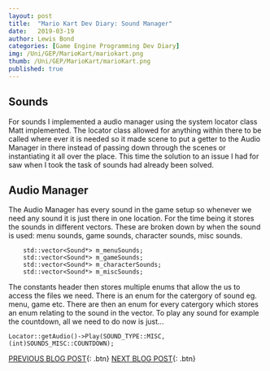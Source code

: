 ```yaml
---
layout: post
title:  "Mario Kart Dev Diary: Sound Manager"
date:   2019-03-19
author: Lewis Bond
categories: [Game Engine Programming Dev Diary]
img: /Uni/GEP/MarioKart/mariokart.png
thumb: /Uni/GEP/MarioKart/marioKart.png
published: true
---
```

<!--more-->

## Sounds

For sounds I implemented a audio manager using the system locator class Matt implemented. The locator class allowed for anything within there to be called where ever it is needed so it made scene to put a getter to the Audio Manager in there instead of passing down through the scenes or instantiating it all over the place. This time the solution to an issue I had for saw when I took the task of sounds had already been solved.

## Audio Manager

The Audio Manager has every sound in the game setup so whenever we need any sound it is just there in one location. For the time being it stores the sounds in different vectors. These are broken down by when the sound is used: menu sounds, game sounds, character sounds, misc sounds.
~~~
	std::vector<Sound*> m_menuSounds;
	std::vector<Sound*> m_gameSounds;
	std::vector<Sound*> m_characterSounds;
	std::vector<Sound*> m_miscSounds;
~~~
The constants header then stores multiple enums that allow the us to access the files we need. There is an enum for the catergory of sound eg. menu, game etc. There are then an enum for every catergory which stores an enum relating to the sound in the vector.
To play any sound for example the countdown, all we need to do now is just...
~~~
Locator::getAudio()->Play(SOUND_TYPE::MISC, (int)SOUNDS_MISC::COUNTDOWN);
~~~


[PREVIOUS BLOG POST](https://lbondi7.github.io/game%20engine%20programming%20dev%20diary/gep-mariokart-6){: .btn} [NEXT BLOG POST](https://lbondi7.github.io/game%20engine%20programming%20dev%20diary/gep-mariokart-8){: .btn}
